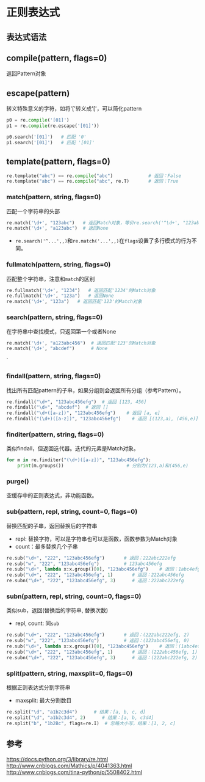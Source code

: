 # 正则表达式

## 表达式语法



## compile(pattern, flags=0)
返回Pattern对象

## escape(pattern)
转义特殊意义的字符，如将'['转义成'\['，可以简化pattern

```Python
p0 = re.compile('[01]')
p1 = re.compile(re.escape('[01]'))

p0.search('[01]')   # 匹配 '0'
p1.search('[01]')   # 匹配 '[01]'
```

## template(pattern, flags=0)

```Python
re.template("abc") == re.compile("abc")             # 返回：False
re.template("abc") == re.compile("abc", re.T)       # 返回：True
```
### match(pattern, string, flags=0)
匹配一个字符串的头部

```Python
re.match('\d+', "123abc")   # 返回Match对象，等价re.search('^\d+', "123abc")
re.match('\d+', "a123abc")  # 返回None
```
+ `re.search('^...',,)`和`re.match('...',,)`在`flags`设置了多行模式的行为不同。

### fullmatch(pattern, string, flags=0)
匹配整个字符串，注意和`match`的区别

```Python
re.fullmatch('\d+', "1234")   # 返回匹配'1234'的Match对象
re.fullmatch('\d+', "123a")   # 返回None
re.match('\d+', "123a")   # 返回匹配'123'的Match对象
```

### search(pattern, string, flags=0)
在字符串中查找模式，只返回第一个或者None

```Python
re.match('\d+', "a123abc456")  # 返回匹配'123'的Match对象
re.match('\d+', "abcdef")      # None
```
`
### findall(pattern, string, flags=0)
找出所有匹配pattern的子串，如果分组则会返回所有分组（参考Pattern）。

```Python
re.findall("\d+", "123abc456efg")  # 返回 [123, 456]
re.findall("\d+", "abcdef")  # 返回 []
re.findall("\d+([a-z])", "123abc456efg")    # 返回 [a, e]
re.findall("(\d+)([a-z])", "123abc456efg")    # 返回 [(123,a), (456,e)]
```

### finditer(pattern, string, flags=0)
类似findall，但返回迭代器。迭代的元素是Match对象。

```Python
for m in re.finditer("(\d+)([a-z])", "123abc456efg"):
    print(m.groups())                       # 分别为(123,a)和(456,e)
```

### purge()
空缓存中的正则表达式，非功能函数。


### sub(pattern, repl, string, count=0, flags=0)
替换匹配的子串，返回替换后的字符串

+ repl: 替换字符，可以是字符串也可以是函数，函数参数为Match对象
+ count：最多替换几个子串

```Python
re.sub("\d+", "222", "123abc456efg")       # 返回：222abc222efg
re.sub("w", "222", "123abc456efg")         # 123abc456efg
re.sub("\d+", lambda x:x.group()[0], "123abc456efg")    # 返回：1abc4efg
re.sub("\d+", "222", "123abc456efg", 1)       # 返回：222abc456efg
re.subn("\d+", "222", "123abc456efg", 3)      # 返回：222abc222efg
```

### subn(pattern, repl, string, count=0, flags=0)
类似sub，返回(替换后的字符串, 替换次数)

+ repl, count: 同`sub`

```Python
re.sub("\d+", "222", "123abc456efg")       # 返回：(222abc222efg, 2)
re.sub("w", "222", "123abc456efg")         # 返回：(123abc456efg, 0)
re.sub("\d+", lambda x:x.group()[0], "123abc456efg")    # 返回：(1abc4efg, 2)
re.sub("\d+", "222", "123abc456efg", 1)       # 返回：(222abc456efg, 1)
re.subn("\d+", "222", "123abc456efg", 3)      # 返回：(222abc222efg, 2)
```


### split(pattern, string, maxsplit=0, flags=0)
根据正则表达式分割字符串

+ maxsplit: 最大分割数目

```Python
re.split("\d", "a1b2c3d4")      # 结果：[a, b, c, d]
re.split("\d", "a1b2c3d4", 2)      # 结果：[a, b, c3d4]
re.split("b", "1b2Bc", flags=re.I)  # 忽略大小写，结果：[1, 2, c]
```

## 参考
https://docs.python.org/3/library/re.html
http://www.cnblogs.com/Mathics/p/4041363.html
http://www.cnblogs.com/tina-python/p/5508402.html

